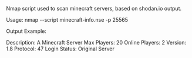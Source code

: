 Nmap script used to scan minecraft servers, based on shodan.io output.

Usage:
    nmap --script minecraft-info.nse -p 25565 <host>

Output Example:

Description: A Minecraft Server
Max Players: 20
Online Players: 2
Version: 1.8
Protocol: 47
Login Status: Original Server
